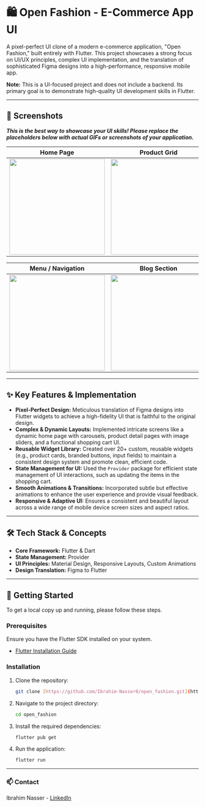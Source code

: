 # 🛍️ Open Fashion - E-Commerce App UI

A pixel-perfect UI clone of a modern e-commerce application, "Open Fashion," built entirely with Flutter. This project showcases a strong focus on UI/UX principles, complex UI implementation, and the translation of sophisticated Figma designs into a high-performance, responsive mobile app.

**Note:** This is a UI-focused project and does not include a backend. Its primary goal is to demonstrate high-quality UI development skills in Flutter.

---

## 📸 Screenshots

**_This is the best way to showcase your UI skills! Please replace the placeholders below with actual GIFs or screenshots of your application._**

| Home Page | Product Grid | Product Details |
| :---: | :---: | :---: |
| <img src="URL_TO_YOUR_SCREENSHOT_HERE" width="250"> | <img src="URL_TO_YOUR_SCREENSHOT_HERE" width="250"> | <img src="URL_TO_YOUR_SCREENSHOT_HERE" width="250"> |

| Menu / Navigation | Blog Section | Shopping Cart |
| :---: | :---: | :---: |
| <img src="URL_TO_YOUR_SCREENSHOT_HERE" width="250"> | <img src="URL_TO_YOUR_SCREENSHOT_HERE" width="250"> | <img src="URL_TO_YOUR_SCREENSHOT_HERE" width="250"> |

---

## ✨ Key Features & Implementation

- **Pixel-Perfect Design:** Meticulous translation of Figma designs into Flutter widgets to achieve a high-fidelity UI that is faithful to the original design.
- **Complex & Dynamic Layouts:** Implemented intricate screens like a dynamic home page with carousels, product detail pages with image sliders, and a functional shopping cart UI.
- **Reusable Widget Library:** Created over 20+ custom, reusable widgets (e.g., product cards, branded buttons, input fields) to maintain a consistent design system and promote clean, efficient code.
- **State Management for UI:** Used the `Provider` package for efficient state management of UI interactions, such as updating the items in the shopping cart.
- **Smooth Animations & Transitions:** Incorporated subtle but effective animations to enhance the user experience and provide visual feedback.
- **Responsive & Adaptive UI:** Ensures a consistent and beautiful layout across a wide range of mobile device screen sizes and aspect ratios.

---

## 🛠️ Tech Stack & Concepts

- **Core Framework:** Flutter & Dart
- **State Management:** Provider
- **UI Principles:** Material Design, Responsive Layouts, Custom Animations
- **Design Translation:** Figma to Flutter

---

## 🚀 Getting Started

To get a local copy up and running, please follow these steps.

### Prerequisites

Ensure you have the Flutter SDK installed on your system.
- [Flutter Installation Guide](https://flutter.dev/docs/get-started/install)

### Installation

1.  Clone the repository:
    ```sh
    git clone [https://github.com/Ibrahim-Nasser0/open_fashion.git](https://github.com/Ibrahim-Nasser0/open_fashion.git)
    ```
2.  Navigate to the project directory:
    ```sh
    cd open_fashion
    ```
3.  Install the required dependencies:
    ```sh
    flutter pub get
    ```
4.  Run the application:
    ```sh
    flutter run
    ```
---

### 📫 Contact

Ibrahim Nasser - [LinkedIn](https://www.linkedin.com/in/ibrahim-nasser-mobile)
